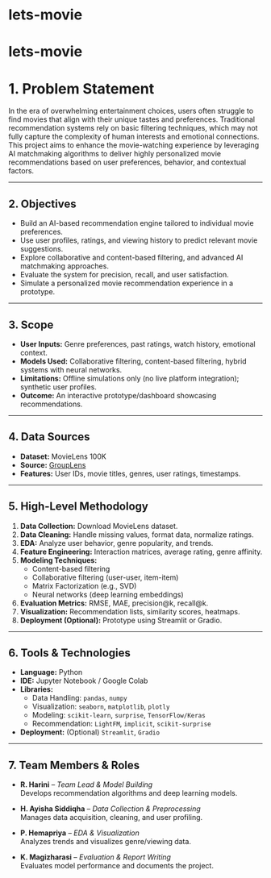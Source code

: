 # lets-movie
# lets-movie
# 1. Problem Statement

In the era of overwhelming entertainment choices, users often struggle to find movies that align with their unique tastes and preferences. Traditional recommendation systems rely on basic filtering techniques, which may not fully capture the complexity of human interests and emotional connections. This project aims to enhance the movie-watching experience by leveraging AI matchmaking algorithms to deliver highly personalized movie recommendations based on user preferences, behavior, and contextual factors.

---

## 2. Objectives

- Build an AI-based recommendation engine tailored to individual movie preferences.
- Use user profiles, ratings, and viewing history to predict relevant movie suggestions.
- Explore collaborative and content-based filtering, and advanced AI matchmaking approaches.
- Evaluate the system for precision, recall, and user satisfaction.
- Simulate a personalized movie recommendation experience in a prototype.

---

## 3. Scope

- **User Inputs:** Genre preferences, past ratings, watch history, emotional context.
- **Models Used:** Collaborative filtering, content-based filtering, hybrid systems with neural networks.
- **Limitations:** Offline simulations only (no live platform integration); synthetic user profiles.
- **Outcome:** An interactive prototype/dashboard showcasing recommendations.

---

## 4. Data Sources

- **Dataset:** MovieLens 100K  
- **Source:** [GroupLens](https://grouplens.org/datasets/movielens/)  
- **Features:** User IDs, movie titles, genres, user ratings, timestamps.

---

## 5. High-Level Methodology

1. **Data Collection:** Download MovieLens dataset.
2. **Data Cleaning:** Handle missing values, format data, normalize ratings.
3. **EDA:** Analyze user behavior, genre popularity, and trends.
4. **Feature Engineering:** Interaction matrices, average rating, genre affinity.
5. **Modeling Techniques:**
   - Content-based filtering
   - Collaborative filtering (user-user, item-item)
   - Matrix Factorization (e.g., SVD)
   - Neural networks (deep learning embeddings)
6. **Evaluation Metrics:** RMSE, MAE, precision@k, recall@k.
7. **Visualization:** Recommendation lists, similarity scores, heatmaps.
8. **Deployment (Optional):** Prototype using Streamlit or Gradio.

---

## 6. Tools & Technologies

- **Language:** Python  
- **IDE:** Jupyter Notebook / Google Colab  
- **Libraries:**  
  - Data Handling: `pandas`, `numpy`  
  - Visualization: `seaborn`, `matplotlib`, `plotly`  
  - Modeling: `scikit-learn`, `surprise`, `TensorFlow/Keras`  
  - Recommendation: `LightFM`, `implicit`, `scikit-surprise`  
- **Deployment:** (Optional) `Streamlit`, `Gradio`

---

## 7. Team Members & Roles

- **R. Harini** – *Team Lead & Model Building*  
  Develops recommendation algorithms and deep learning models.

- **H. Ayisha Siddiqha** – *Data Collection & Preprocessing*  
  Manages data acquisition, cleaning, and user profiling.

- **P. Hemapriya** – *EDA & Visualization*  
  Analyzes trends and visualizes genre/viewing data.

- **K. Magizharasi** – *Evaluation & Report Writing*  
  Evaluates model performance and documents the project.

